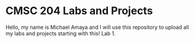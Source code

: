 # CMSC 204 Labs and Projects

Hello, my name is Michael Amaya and I will use this repository
to upload all my labs and projects starting with this! Lab 1.